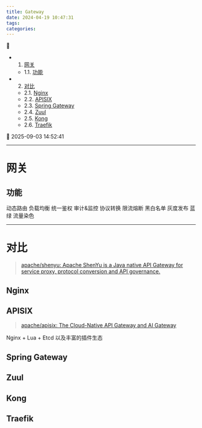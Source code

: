 ```yaml
---
title: Gateway
date: 2024-04-19 10:47:31
tags: 
categories: 
---
```


💠

- 1. [网关](#网关)
    - 1.1. [功能](#功能)
- 2. [对比](#对比)
    - 2.1. [Nginx](#nginx)
    - 2.2. [APISIX](#apisix)
    - 2.3. [Spring Gateway](#spring-gateway)
    - 2.4. [Zuul](#zuul)
    - 2.5. [Kong](#kong)
    - 2.6. [Traefik](#traefik)

💠 2025-09-03 14:52:41
****************************************
# 网关

## 功能
动态路由
负载均衡
统一鉴权
审计&监控
协议转换
限流熔断
黑白名单
灰度发布 蓝绿
流量染色


************************

# 对比

> [apache/shenyu: Apache ShenYu is a Java native API Gateway for service proxy, protocol conversion and API governance.](https://github.com/apache/shenyu)  

## Nginx

## APISIX
> [apache/apisix: The Cloud-Native API Gateway and AI Gateway](https://github.com/apache/apisix)  

Nginx + Lua + Etcd 以及丰富的插件生态

## Spring Gateway 

## Zuul 

## Kong 

## Traefik


